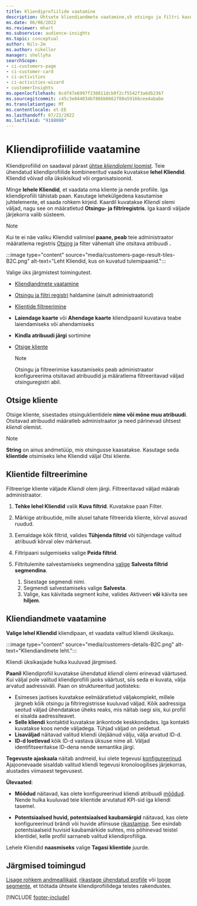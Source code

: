 ```yaml
---
title: Kliendiprofiilide vaatamine
description: Ühtsete kliendiandmete vaatamine,sh otsingu ja filtri kasutamine
ms.date: 06/08/2022
ms.reviewer: mhart
ms.subservice: audience-insights
ms.topic: conceptual
author: Nils-2m
ms.author: nikeller
manager: shellyha
searchScope:
- ci-customers-page
- ci-customer-card
- ci-activities
- ci-activities-wizard
- customerInsights
ms.openlocfilehash: 6cdf47e6997f230811dcb0f2cf5542f3a6db2367
ms.sourcegitcommit: c45c3e044034bf866b0662f80a59166cee4ababe
ms.translationtype: MT
ms.contentlocale: et-EE
ms.lasthandoff: 07/22/2022
ms.locfileid: "9188088"
---
```

# <a name="view-customer-profiles"></a>Kliendiprofiilide vaatamine

Kliendiprofiilid on saadaval pärast [ühtse *kliendiolemi* loomist](data-unification.md). Teie ühendatud kliendiprofiilide kombineeritud vaade kuvatakse **lehel Kliendid**. Kliendid võivad olla üksikisikud või organisatsioonid.

Minge **lehele Kliendid**, et vaadata oma kliente ja nende profiile. Iga kliendiprofiili tähistab paan. Kasutage lehekülgedena kasutamise juhtelemente, et saada rohkem kirjeid. Kaardil kuvatakse *Kliendi* olemi väljad, nagu see on määratletud **Otsingu- ja filtriregistris**. Iga kaardi väljade järjekorra valib süsteem.

> [!NOTE]
> Kui te ei näe valiku Kliendid valimisel **paane, peab** teie administraator määratlema registris [Otsing](search-filter-index.md) ja filter vähemalt ühe otsitava atribuudi **.**

:::image type="content" source="media/customers-page-result-tiles-B2C.png" alt-text="Leht Kliendid, kus on kuvatud tulemipaanid.":::

Valige üks järgmistest toimingutest.
- [Kliendiandmete vaatamine](#view-customer-details)
- [Otsingu ja filtri registri](search-filter-index.md) haldamine (ainult administraatorid)
- [Klientide filtreerimine](#filter-customers)
- **Laiendage kaarte** või **Ahendage kaarte** kliendipaanil kuvatava teabe laiendamiseks või ahendamiseks
- **Kindla atribuudi järgi** sortimine
- [Otsige kliente](#search-for-customers)

  > [!NOTE]
  > Otsingu ja filtreerimise kasutamiseks peab administraator konfigureerima otsitavad atribuudid ja määratlema filtreeritavad väljad otsinguregistri abil.

## <a name="search-for-customers"></a>Otsige kliente

Otsige kliente, sisestades otsinguklientidele **nime või mõne muu atribuudi**. Otsitavad atribuudid määratleb administraator ja need pärinevad ühtsest *kliendi* olemist.

> [!NOTE]
> **String** on ainus andmetüüp, mis otsingusse kaasatakse. Kasutage seda **klientide** otsimiseks lehe Kliendid väljal Otsi kliente.

## <a name="filter-customers"></a>Klientide filtreerimine

Filtreerige kliente väljade *Kliendi* olem järgi. Filtreeritavad väljad määrab administraator.

1. **Tehke lehel Kliendid** valik **Kuva filtrid**. Kuvatakse paan Filter.

1. Märkige atribuutide, mille alusel tahate filtreerida kliente, kõrval asuvad ruudud.

1. Eemaldage kõik filtrid, valides **Tühjenda filtrid** või tühjendage valitud atribuudi kõrval olev märkeruut.

1. Filtripaani sulgemiseks valige **Peida filtrid**.

1. Filtritulemite salvestamiseks segmendina [valige](segments.md) **Salvesta filtrid segmendina**.
   1. Sisestage segmendi nimi.
   1. Segmendi salvestamiseks valige **Salvesta**.
   1. Valige, kas käivitada segment kohe, valides Aktiveeri **või** käivita see **hiljem**.

## <a name="view-customer-details"></a>Kliendiandmete vaatamine

**Valige lehel Kliendid** kliendipaan, et vaadata valitud kliendi üksikasju.

:::image type="content" source="media/customers-details-B2C.png" alt-text="Kliendiandmete leht.":::

Kliendi üksikasjade hulka kuuluvad järgmised.

**Paanil** Kliendiprofiil kuvatakse ühendatud *kliendi* olemi erinevad väärtused. Kui väljal pole valitud kliendiprofiili jaoks väärtust, siis seda ei kuvata, välja arvatud aadressiväli. Paan on struktureeritud jaotisteks:

- Esimeses jaotises kuvatakse eelmääratletud väljakomplekt, millele järgneb kõik otsingu ja filtriregistrisse kuuluvad väljad. Kõik aadressiga seotud väljad ühendatakse üheks reaks, mis näitab isegi siis, kui profiil ei sisalda aadressiteavet.
- **Selle kliendi** kontaktid kuvatakse ärikontode keskkondades. Iga kontakti kuvatakse koos nende väljadega. Tühjad väljad on peidetud.
- **Lisaväljad** näitavad valitud kliendi ülejäänud välju, välja arvatud ID-d.
- **ID-d loetlevad** kõik ID-d vastava üksuse nime all. Väljad identifitseeritakse ID-dena nende semantika järgi.

**Tegevuste ajaskaala** näitab andmeid, kui olete tegevusi [konfigureerinud](activities.md). Ajajoonevaade sisaldab valitud kliendi tegevusi kronoloogilises järjekorras, alustades viimasest tegevusest.

**Ülevaated**:

- **Mõõdud** näitavad, kas olete konfigureerinud kliendi atribuudi [mõõdud](measures.md). Nende hulka kuuluvad teie klientide arvutatud KPI-sid iga kliendi tasemel.

- **Potentsiaalsed huvid, potentsiaalsed kaubamärgid** näitavad, kas olete konfigureerinud brändi või huvide afiinsuse [rikastamise](enrichment-microsoft.md). See esindab potentsiaalseid huvisid kaubamärkide suhtes, mis põhinevad teistel klientidel, kelle profiil sarnaneb valitud kliendiprofiiliga.

Lehele Kliendid **naasmiseks** valige **Tagasi klientide** juurde.

## <a name="next-steps"></a>Järgmised toimingud

[Lisage rohkem andmeallikaid](data-sources.md), [rikastage ühendatud profiile](enrichment-hub.md) või [looge segmente](segments.md), et töötada ühtsete kliendiprofiilidega teistes rakendustes.

[!INCLUDE [footer-include](includes/footer-banner.md)]
